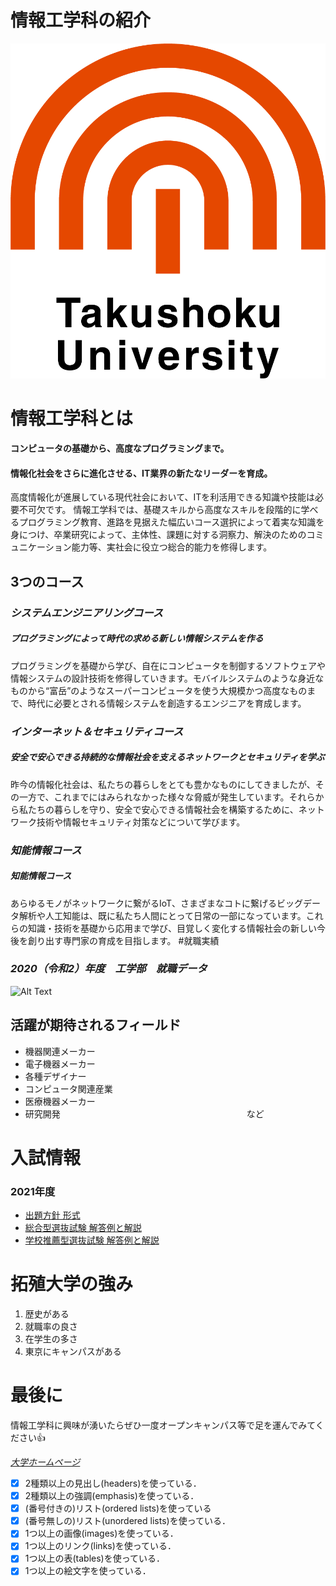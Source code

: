 # 情報工学科の紹介
<!-- Markdown記法を使って学科の紹介ページを作る -->
![logo](logo.png)

# 情報工学科とは
#### コンピュータの基礎から、高度なプログラミングまで。
#### 情報化社会をさらに進化させる、IT業界の新たなリーダーを育成。

高度情報化が進展している現代社会において、ITを利活用できる知識や技能は必要不可欠です。
情報工学科では、基礎スキルから高度なスキルを段階的に学べるプログラミング教育、進路を見据えた幅広いコース選択によって着実な知識を身につけ、卒業研究によって、主体性、課題に対する洞察力、解決のためのコミュニケーション能力等、実社会に役立つ総合的能力を修得します。
## 3つのコース
### *システムエンジニアリングコース*
##### プログラミングによって時代の求める新しい情報システムを作る
プログラミングを基礎から学び、自在にコンピュータを制御するソフトウェアや情報システムの設計技術を修得していきます。モバイルシステムのような身近なものから“富岳”のようなスーパーコンピュータを使う大規模かつ高度なものまで、時代に必要とされる情報システムを創造するエンジニアを育成します。
### *インターネット＆セキュリティコース*
##### 安全で安心できる持続的な情報社会を支えるネットワークとセキュリティを学ぶ
昨今の情報化社会は、私たちの暮らしをとても豊かなものにしてきましたが、その一方で、これまでにはみられなかった様々な脅威が発生しています。それらから私たちの暮らしを守り、安全で安心できる情報社会を構築するために、ネットワーク技術や情報セキュリティ対策などについて学びます。
### *知能情報コース*
##### 知能情報コース
あらゆるモノがネットワークに繋がるIoT、さまざまなコトに繋げるビッグデータ解析や人工知能は、既に私たち人間にとって日常の一部になっています。これらの知識・技術を基礎から応用まで学び、目覚しく変化する情報社会の新しい今後を創り出す専門家の育成を目指します。
#就職実績
### _2020（令和2）年度　工学部　就職データ_
![Alt Text](https://feng.takushoku-u.ac.jp/albums/abm00015234.png)
## 活躍が期待されるフィールド
* 機器関連メーカー
* 電子機器メーカー
* 各種デザイナー
* コンピュータ関連産業
* 医療機器メーカー
* 研究開発　　　　　　
　　　　　　　　　　　　　　　など
# 入試情報
### 2021年度
* [出題方針 形式](https://www.takudai.jp/academics/engineerring/pdf/2021_policy.pdf)
* [総合型選抜試験 解答例と解説](https://www.takudai.jp/academics/engineerring/pdf/2021_general.pdf)
* [学校推薦型選抜試験 解答例と解説](https://www.takudai.jp/academics/engineerring/pdf/2021_recommendation.pdf)
# 拓殖大学の強み
1. 歴史がある
2. 就職率の良さ
3. 在学生の多さ
4. 東京にキャンパスがある

# 最後に
情報工学科に興味が湧いたらぜひ一度オープンキャンパス等で足を運んでみてください:+1:


[*大学ホームページ*](https://www.takushoku-u.ac.jp/)




<!-- この部分より上に記述を追加して下のチェックボックスで確認する -->
- [x] 2種類以上の見出し(headers)を使っている．
- [x] 2種類以上の強調(emphasis)を使っている．
- [x] (番号付きの)リスト(ordered lists)を使っている
- [x] (番号無しの)リスト(unordered lists)を使っている．
- [x] 1つ以上の画像(images)を使っている．
- [x] 1つ以上のリンク(links)を使っている．
- [x] 1つ以上の表(tables)を使っている．
- [x] 1つ以上の絵文字を使っている．
